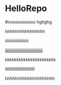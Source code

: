 # HelloRepo

#noooooooooo
hghghg

hhhhhhhhhhhhhhhh

iiiiiiiiiiiiiiiiiiiiiii



jjjjjjjjjjjjjjjjjjjjjjjjjjjjjjjjjjjjj

kkkkkkkkkkkkkkkkkkkkkk

lllllllllllllllllllllllllllll


hhhhhhhhhhhhhhhhhhhh

